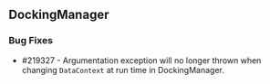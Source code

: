 ## DockingManager

### Bug Fixes

* \#219327 - Argumentation exception will no longer thrown when changing `DataContext` at run time in DockingManager.